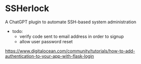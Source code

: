 # SSHerlock
A ChatGPT plugin to automate SSH-based system administration

- todo:
    - verify code sent to email address in order to signup
    - allow user password reset

https://www.digitalocean.com/community/tutorials/how-to-add-authentication-to-your-app-with-flask-login